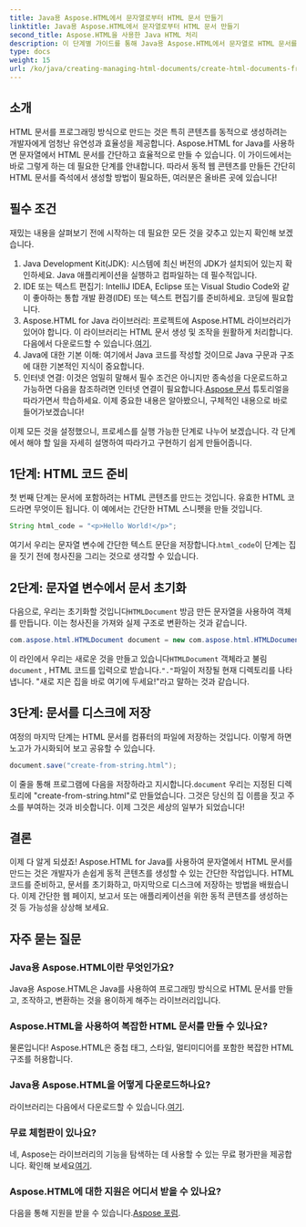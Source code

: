 ```yaml
---
title: Java용 Aspose.HTML에서 문자열로부터 HTML 문서 만들기
linktitle: Java용 Aspose.HTML에서 문자열로부터 HTML 문서 만들기
second_title: Aspose.HTML을 사용한 Java HTML 처리
description: 이 단계별 가이드를 통해 Java용 Aspose.HTML에서 문자열로 HTML 문서를 만드는 방법을 알아보세요.
type: docs
weight: 15
url: /ko/java/creating-managing-html-documents/create-html-documents-from-string/
---
```

## 소개
HTML 문서를 프로그래밍 방식으로 만드는 것은 특히 콘텐츠를 동적으로 생성하려는 개발자에게 엄청난 유연성과 효율성을 제공합니다. Aspose.HTML for Java를 사용하면 문자열에서 HTML 문서를 간단하고 효율적으로 만들 수 있습니다. 이 가이드에서는 바로 그렇게 하는 데 필요한 단계를 안내합니다. 따라서 동적 웹 콘텐츠를 만들든 간단히 HTML 문서를 즉석에서 생성할 방법이 필요하든, 여러분은 올바른 곳에 있습니다!
## 필수 조건
재밌는 내용을 살펴보기 전에 시작하는 데 필요한 모든 것을 갖추고 있는지 확인해 보겠습니다.
1. Java Development Kit(JDK): 시스템에 최신 버전의 JDK가 설치되어 있는지 확인하세요. Java 애플리케이션을 실행하고 컴파일하는 데 필수적입니다.
2. IDE 또는 텍스트 편집기: IntelliJ IDEA, Eclipse 또는 Visual Studio Code와 같이 좋아하는 통합 개발 환경(IDE) 또는 텍스트 편집기를 준비하세요. 코딩에 필요합니다.
3.  Aspose.HTML for Java 라이브러리: 프로젝트에 Aspose.HTML 라이브러리가 있어야 합니다. 이 라이브러리는 HTML 문서 생성 및 조작을 원활하게 처리합니다. 다음에서 다운로드할 수 있습니다.[여기](https://releases.aspose.com/html/java/).
4. Java에 대한 기본 이해: 여기에서 Java 코드를 작성할 것이므로 Java 구문과 구조에 대한 기본적인 지식이 중요합니다.
5.  인터넷 연결: 이것은 엄밀히 말해서 필수 조건은 아니지만 종속성을 다운로드하고 가능하면 다음을 참조하려면 인터넷 연결이 필요합니다.[Aspose 문서](https://reference.aspose.com/html/java/) 튜토리얼을 따라가면서 학습하세요.
이제 중요한 내용은 알아봤으니, 구체적인 내용으로 바로 들어가보겠습니다!

이제 모든 것을 설정했으니, 프로세스를 실행 가능한 단계로 나누어 보겠습니다. 각 단계에서 해야 할 일을 자세히 설명하여 따라가고 구현하기 쉽게 만들어줍니다.
## 1단계: HTML 코드 준비

첫 번째 단계는 문서에 포함하려는 HTML 콘텐츠를 만드는 것입니다. 유효한 HTML 코드라면 무엇이든 됩니다. 이 예에서는 간단한 HTML 스니펫을 만들 것입니다.
```java
String html_code = "<p>Hello World!</p>";
```
 여기서 우리는 문자열 변수에 간단한 텍스트 문단을 저장합니다.`html_code`이 단계는 집을 짓기 전에 청사진을 그리는 것으로 생각할 수 있습니다.
## 2단계: 문자열 변수에서 문서 초기화

 다음으로, 우리는 초기화할 것입니다`HTMLDocument` 방금 만든 문자열을 사용하여 객체를 만듭니다. 이는 청사진을 가져와 실제 구조로 변환하는 것과 같습니다.
```java
com.aspose.html.HTMLDocument document = new com.aspose.html.HTMLDocument(html_code, ".");
```
 이 라인에서 우리는 새로운 것을 만들고 있습니다`HTMLDocument` 객체라고 불림`document` , HTML 코드를 입력으로 받습니다.`"."`파일이 저장될 현재 디렉토리를 나타냅니다. "새로 지은 집을 바로 여기에 두세요!"라고 말하는 것과 같습니다.
## 3단계: 문서를 디스크에 저장

여정의 마지막 단계는 HTML 문서를 컴퓨터의 파일에 저장하는 것입니다. 이렇게 하면 노고가 가시화되어 보고 공유할 수 있습니다.
```java
document.save("create-from-string.html");
```
 이 줄을 통해 프로그램에 다음을 저장하라고 지시합니다.`document` 우리는 지정된 디렉토리에 "create-from-string.html"로 만들었습니다. 그것은 당신의 집 이름을 짓고 주소를 부여하는 것과 비슷합니다. 이제 그것은 세상의 일부가 되었습니다!
## 결론
이제 다 알게 되셨죠! Aspose.HTML for Java를 사용하여 문자열에서 HTML 문서를 만드는 것은 개발자가 손쉽게 동적 콘텐츠를 생성할 수 있는 간단한 작업입니다. HTML 코드를 준비하고, 문서를 초기화하고, 마지막으로 디스크에 저장하는 방법을 배웠습니다. 이제 간단한 웹 페이지, 보고서 또는 애플리케이션을 위한 동적 콘텐츠를 생성하는 것 등 가능성을 상상해 보세요.
## 자주 묻는 질문
### Java용 Aspose.HTML이란 무엇인가요?
Java용 Aspose.HTML은 Java를 사용하여 프로그래밍 방식으로 HTML 문서를 만들고, 조작하고, 변환하는 것을 용이하게 해주는 라이브러리입니다.
### Aspose.HTML을 사용하여 복잡한 HTML 문서를 만들 수 있나요?
물론입니다! Aspose.HTML은 중첩 태그, 스타일, 멀티미디어를 포함한 복잡한 HTML 구조를 허용합니다.
### Java용 Aspose.HTML을 어떻게 다운로드하나요?
 라이브러리는 다음에서 다운로드할 수 있습니다.[여기](https://releases.aspose.com/html/java/).
### 무료 체험판이 있나요?
 네, Aspose는 라이브러리의 기능을 탐색하는 데 사용할 수 있는 무료 평가판을 제공합니다. 확인해 보세요[여기](https://releases.aspose.com/).
### Aspose.HTML에 대한 지원은 어디서 받을 수 있나요?
 다음을 통해 지원을 받을 수 있습니다.[Aspose 포럼](https://forum.aspose.com/c/html/29).